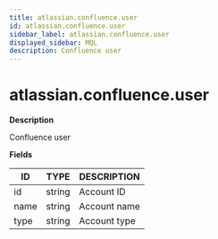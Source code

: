 ```yaml
---
title: atlassian.confluence.user
id: atlassian.confluence.user
sidebar_label: atlassian.confluence.user
displayed_sidebar: MQL
description: Confluence user
---
```


# atlassian.confluence.user

**Description**

Confluence user

**Fields**

| ID   | TYPE   | DESCRIPTION  |
| ---- | ------ | ------------ |
| id   | string | Account ID   |
| name | string | Account name |
| type | string | Account type |

